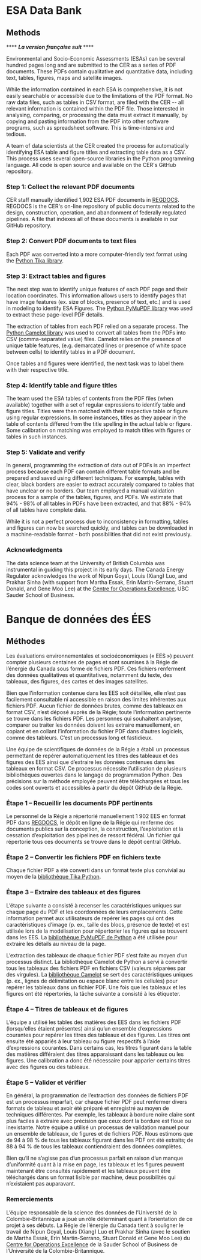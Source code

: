 # ESA Data Bank
## Methods

**** _**La version française suit**_ **** 

Environmental and Socio-Economic Assessments (ESAs) can be several hundred pages long and are submitted to the CER as a series of PDF documents. These PDFs contain qualitative and quantitative data, including text, tables, figures, maps and satellite images. 

While the information contained in each ESA is comprehensive, it is not easily searchable or accessible due to the limitations of the PDF format. No raw data files, such as tables in CSV format, are filed with the CER -- all relevant information is contained within the PDF file. Those interested in analysing, comparing, or processing the data must extract it manually, by copying and pasting information from the PDF into other software programs, such as spreadsheet software. This is time-intensive and tedious.

A team of data scientists at the CER created the process for automatically identifying ESA table and figure titles and extracting table data as a CSV. This process uses several open-source libraries in the Python programming language. All code is open source and available on the CER's GitHub repository.

### Step 1: Collect the relevant PDF documents
CER staff manually identified 1,902 ESA PDF documents in [REGDOCS](https://apps.cer-rec.gc.ca/REGDOCS/Home/Index). REGDOCS is the CER's on-line repository of public documents related to the design, construction, operation, and abandonment of federally regulated pipelines. A file that indexes all of these documents is available in our GitHub repository.

### Step 2: Convert PDF documents to text files
Each PDF was converted into a more computer-friendly text format using the [Python Tika library](https://github.com/chrismattmann/tika-python). 

### Step 3: Extract tables and figures
The next step was to identify unique features of each PDF page and their location coordinates. This information allows users to identify pages that have image features (ex. size of blocks, presence of text, etc.) and is used in modeling to identify ESA Figures. The [Python PyMuPDF library](https://pymupdf.readthedocs.io/en/latest/intro/) was used to extract these page-level PDF details. 

The extraction of tables from each PDF relied on a separate process. The [Python Camelot library](https://camelot-py.readthedocs.io/en/master/) was used to convert all tables from the PDFs into CSV (comma-separated value) files. Camelot relies on the presence of unique table features, (e.g. demarcated lines or presence of white space between cells) to identify tables in a PDF document.

Once tables and figures were identified, the next task was to label them with their respective title. 

### Step 4: Identify table and figure titles
The team used the ESA tables of contents from the PDF files (when available) together with a set of regular expressions to identify table and figure titles. Titles were then matched with their respective table or figure using regular expressions. In some instances, titles as they appear in the table of contents differed from the title spelling in the actual table or figure. Some calibration on matching was employed to match titles with figures or tables in such instances. 

### Step 5: Validate and verify
In general, programming the extraction of data out of PDFs is an imperfect process because each PDF can contain different table formats and be prepared and saved using different techniques. For example, tables with clear, black borders are easier to extract accurately compared to tables that have unclear or no borders. Our team employed a manual validation process for a sample of the tables, figures, and PDFs. We estimate that 94% - 98% of all tables in PDFs have been extracted, and that 88% - 94% of all tables have complete data. 

While it is not a perfect process due to inconsistency in formatting, tables and figures can now be searched quickly, and tables can be downloaded in a machine-readable format - both possibilities that did not exist previously.

### Acknowledgments
The data science team at the University of British Columbia was instrumental in guiding this project in its early days. The Canada Energy Regulator acknowledges the work of Nipun Goyal, Louis (Xiang) Luo, and Prakhar Sinha (with support from Martha Essak, Erin Martin-Serrano, Stuart Donald, and Gene Moo Lee) at the [Centre for Operations Excellence](https://www.sauder.ubc.ca/thought-leadership/research-outreach-centres/centre-operations-excellence), UBC Sauder School of Business.

# Banque de données des ÉES
## Méthodes

Les évaluations environnementales et socioéconomiques (« EES ») peuvent compter plusieurs centaines de pages et sont soumises à la Régie de l’énergie du Canada sous forme de fichiers PDF. Ces fichiers renferment des données qualitatives et quantitatives, notamment du texte, des tableaux, des figures, des cartes et des images satellites. 

Bien que l’information contenue dans les EES soit détaillée, elle n’est pas facilement consultable ni accessible en raison des limites inhérentes aux fichiers PDF. Aucun fichier de données brutes, comme des tableaux en format CSV, n’est déposé auprès de la Régie; toute l’information pertinente se trouve dans les fichiers PDF. Les personnes qui souhaitent analyser, comparer ou traiter les données doivent les extraire manuellement, en copiant et en collant l’information du fichier PDF dans d’autres logiciels, comme des tableurs. C’est un processus long et fastidieux.

Une équipe de scientifiques de données de la Régie a établi un processus permettant de repérer automatiquement les titres des tableaux et des figures des EES ainsi que d’extraire les données contenues dans les tableaux en format CSV. Ce processus nécessite l’utilisation de plusieurs bibliothèques ouvertes dans le langage de programmation Python. Des précisions sur la méthode employée peuvent être téléchargées et tous les codes sont ouverts et accessibles à partir du dépôt GitHub de la Régie.

### Étape 1 – Recueillir les documents PDF pertinents
Le personnel de la Régie a répertorié manuellement 1 902 EES en format PDF dans [REGDOCS](https://apps.cer-rec.gc.ca/REGDOCS/Home/Index), le dépôt en ligne de la Régie qui renferme des documents publics sur la conception, la construction, l’exploitation et la cessation d’exploitation des pipelines de ressort fédéral. Un fichier qui répertorie tous ces documents se trouve dans le dépôt central GitHub.

### Étape 2 – Convertir les fichiers PDF en fichiers texte
Chaque fichier PDF a été converti dans un format texte plus convivial au moyen de la [bibliothèque Tika Python](https://github.com/chrismattmann/tika-python). 

### Étape 3 – Extraire des tableaux et des figures
L’étape suivante a consisté à recenser les caractéristiques uniques sur chaque page du PDF et les coordonnées de leurs emplacements. Cette information permet aux utilisateurs de repérer les pages qui ont des caractéristiques d’image (p. ex., taille des blocs, présence de texte) et est utilisée lors de la modélisation pour répertorier les figures qui se trouvent dans les EES. La [bibliothèque PyMuPDF de Python](https://pymupdf.readthedocs.io/en/latest/intro/) a été utilisée pour extraire les détails au niveau de la page. 

L’extraction des tableaux de chaque fichier PDF s’est faite au moyen d’un processus distinct. La bibliothèque Camelot de Python a servi à convertir tous les tableaux des fichiers PDF en fichiers CSV (valeurs séparées par des virgules). La [bibliothèque Camelot](https://camelot-py.readthedocs.io/en/master/) se sert des caractéristiques uniques (p. ex., lignes de délimitation ou espace blanc entre les cellules) pour repérer les tableaux dans un fichier PDF. Une fois que les tableaux et les figures ont été répertoriés, la tâche suivante a consisté à les étiqueter. 

### Étape 4 – Titres de tableaux et de figures
L’équipe a utilisé les tables des matières des EES dans les fichiers PDF (lorsqu’elles étaient présentes) ainsi qu’un ensemble d’expressions courantes pour repérer les titres des tableaux et des figures. Les titres ont ensuite été appariés à leur tableau ou figure respectifs à l’aide d’expressions courantes. Dans certains cas, les titres figurant dans la table des matières différaient des titres apparaissant dans les tableaux ou les figures. Une calibration a donc été nécessaire pour apparier certains titres avec des figures ou des tableaux. 

### Étape 5 – Valider et vérifier
En général, la programmation de l’extraction des données de fichiers PDF est un processus imparfait, car chaque fichier PDF peut renfermer divers formats de tableau et avoir été préparé et enregistré au moyen de techniques différentes. Par exemple, les tableaux à bordure noire claire sont plus faciles à extraire avec précision que ceux dont la bordure est floue ou inexistante. Notre équipe a utilisé un processus de validation manuel pour un ensemble de tableaux, de figures et de fichiers PDF. Nous estimons que de 94 à 98 % de tous les tableaux figurant dans les PDF ont été extraits; de 88 à 94 % de tous les tableaux contiendraient des données complètes. 

Bien qu’il ne s’agisse pas d’un processus parfait en raison d’un manque d’uniformité quant à la mise en page, les tableaux et les figures peuvent maintenant être consultés rapidement et les tableaux peuvent être téléchargés dans un format lisible par machine, deux possibilités qui n’existaient pas auparavant.

### Remerciements
L’équipe responsable de la science des données de l’Université de la Colombie-Britannique a joué un rôle déterminant quant à l’orientation de ce projet à ses débuts. La Régie de l’énergie du Canada tient à souligner le travail de Nipun Goyal, Louis (Xiang) Luo et Prakhar Sinha (avec le soutien de Martha Essak, Erin Martin-Serrano, Stuart Donald et Gene Moo Lee) du [Centre for Operations Excellence](https://www.sauder.ubc.ca/thought-leadership/research-outreach-centres/centre-operations-excellence) de la Sauder School of Business de l’Université de la Colombie-Britannique.

